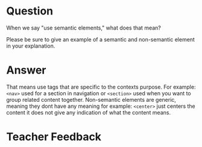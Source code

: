 # Question

When we say "use semantic elements," what does that mean?

Please be sure to give an example of a semantic and non-semantic element in your explanation.

# Answer
That means use tags that are specific to the contexts purpose. For example: `<nav>` used for a section in navigation or `<section>` used when you want to group related content together. Non-semantic elements are generic, meaning they dont have any meaning for example: `<center>` just centers  the content it does not give any indication of what the content means.

# Teacher Feedback